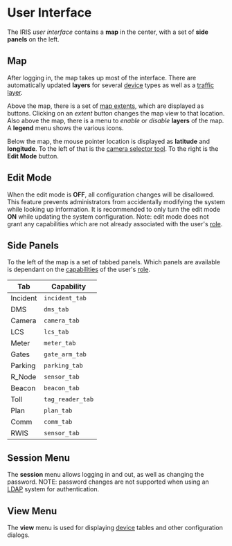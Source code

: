 # User Interface

The IRIS _user interface_ contains a **map** in the center, with a set of **side
panels** on the left.

## Map

After logging in, the map takes up most of the interface.  There are
automatically updated **layers** for several [device] types as well as a
[traffic layer].

Above the map, there is a set of [map extents], which are displayed as buttons.
Clicking on an _extent_ button changes the map view to that location.  Also
above the map, there is a menu to _enable_ or _disable_ **layers** of the map.
A **legend** menu shows the various icons.

Below the map, the mouse pointer location is displayed as **latitude** and
**longitude**.  To the left of that is the [camera selector tool].  To the right
is the **Edit Mode** button.

## Edit Mode

When the edit mode is **OFF**, all configuration changes will be disallowed.
This feature prevents administrators from accidentally modifying the system
while looking up information.  It is recommended to only turn the edit mode
**ON** while updating the system configuration.  Note: edit mode does not grant
any capabilities which are not already associated with the user's [role].

## Side Panels

To the left of the map is a set of tabbed panels.  Which panels are available
is dependant on the [capabilities] of the user's [role].

Tab      | Capability
---------|---------------
Incident | `incident_tab`
DMS      | `dms_tab`
Camera   | `camera_tab`
LCS      | `lcs_tab`
Meter    | `meter_tab`
Gates    | `gate_arm_tab`
Parking  | `parking_tab`
R_Node   | `sensor_tab`
Beacon   | `beacon_tab`
Toll     | `tag_reader_tab`
Plan     | `plan_tab`
Comm     | `comm_tab`
RWIS     | `sensor_tab`

## Session Menu

The **session** menu allows logging in and out, as well as changing the
password.  NOTE: password changes are not supported when using an [LDAP] system
for authentication.

## View Menu

The **view** menu is used for displaying [device] tables and other configuration
dialogs.


[camera selector tool]: cameras.html#camera-selector-tool
[capabilities]: user_roles.html#capabilities
[device]: controllers.html#devices
[LDAP]: installation.html#ldap
[map extents]: mapping.html#map-extents
[role]: user_roles.html
[traffic layer]: vehicle_detection.html#traffic-layer
